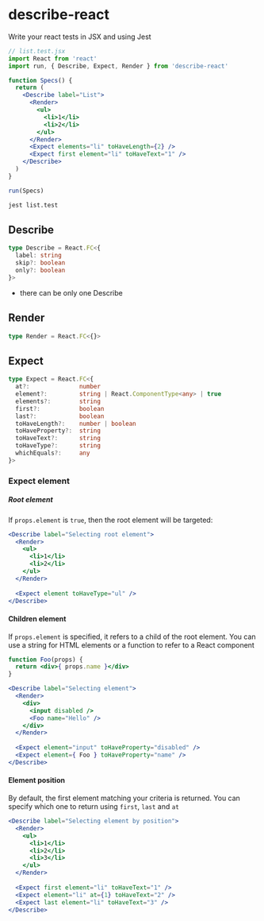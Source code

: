 describe-react
===

Write your react tests in JSX and using Jest

```jsx
// list.test.jsx
import React from 'react'
import run, { Describe, Expect, Render } from 'describe-react'

function Specs() {
  return (
    <Describe label="List">
      <Render>
        <ul>
          <li>1</li>
          <li>2</li>
        </ul>
      </Render>
      <Expect elements="li" toHaveLength={2} />
      <Expect first element="li" toHaveText="1" />
    </Describe>
  )
}

run(Specs)
```

```bash
jest list.test
```

## Describe

```ts
type Describe = React.FC<{
  label: string
  skip?: boolean
  only?: boolean
}>
```

- there can be only one Describe

## Render

```ts
type Render = React.FC<{}>
```

## Expect

```ts
type Expect = React.FC<{
  at?:              number
  element?:         string | React.ComponentType<any> | true
  elements?:        string
  first?:           boolean
  last?:            boolean
  toHaveLength?:    number | boolean
  toHaveProperty?:  string
  toHaveText?:      string
  toHaveType?:      string
  whichEquals?:     any
}>
```

### Expect element

##### Root element

If `props.element` is `true`, then the root element will be targeted:

```jsx
<Describe label="Selecting root element">
  <Render>
    <ul>
      <li>1</li>
      <li>2</li>
    </ul>
  </Render>
  
  <Expect element toHaveType="ul" />
</Describe>
```

#### Children element

If `props.element` is specified, it refers to a child of the root element. You can use a string for HTML elements or a function to refer to a React component

```jsx
function Foo(props) {
  return <div>{ props.name }</div>
}

<Describe label="Selecting element">
  <Render>
    <div>
      <input disabled />
      <Foo name="Hello" />
    </div>
  </Render>
  
  <Expect element="input" toHaveProperty="disabled" />
  <Expect element={ Foo } toHaveProperty="name" />
</Describe>
```

#### Element position

By default, the first element matching your criteria is returned. You can specify which one to return using `first`, `last` and `at`

```jsx
<Describe label="Selecting element by position">
  <Render>
    <ul>
      <li>1</li>
      <li>2</li>
      <li>3</li>
    </ul>
  </Render>
  
  <Expect first element="li" toHaveText="1" />
  <Expect element="li" at={1} toHaveText="2" />
  <Expect last element="li" toHaveText="3" />
</Describe>
```